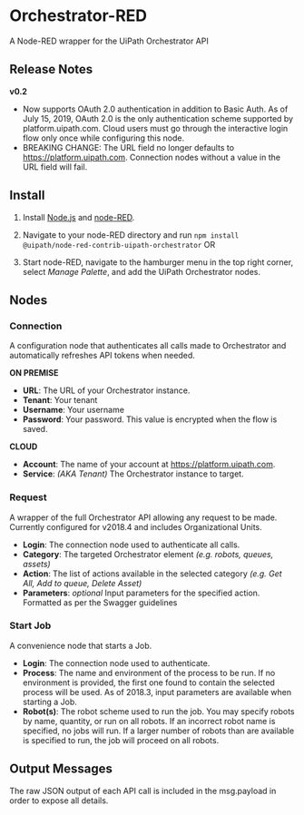 # Orchestrator-RED
A Node-RED wrapper for the UiPath Orchestrator API

## Release Notes

**v0.2**

- Now supports OAuth 2.0 authentication in addition to Basic Auth. As of July 15, 2019, OAuth 2.0 is the only authentication scheme supported by platform.uipath.com. Cloud users must go through the interactive login flow only once while configuring this node.
- BREAKING CHANGE: The URL field no longer defaults to https://platform.uipath.com. Connection nodes without a value in the URL field will fail.

## Install

1. Install [Node.js](https://nodejs.org/en/download/) and [node-RED](https://nodered.org/docs/getting-started/installation).

2. Navigate to your node-RED directory and run `npm install @uipath/node-red-contrib-uipath-orchestrator` OR

3. Start node-RED, navigate to the hamburger menu in the top right corner, select *Manage Palette*, and add the UiPath Orchestrator nodes.

## Nodes

### Connection

A configuration node that authenticates all calls made to Orchestrator and automatically refreshes API tokens when needed.

**ON PREMISE**

* **URL**: The URL of your Orchestrator instance.
* **Tenant**: Your tenant
* **Username**: Your username
* **Password**: Your password. This value is encrypted when the flow is saved.

**CLOUD**

* **Account**: The name of your account at https://platform.uipath.com.
* **Service**: *(AKA Tenant)* The Orchestrator instance to target.

### Request

A wrapper of the full Orchestrator API allowing any request to be made. Currently configured for v2018.4 and includes Organizational Units.

* **Login**: The connection node used to authenticate all calls.
* **Category**: The targeted Orchestrator element *(e.g. robots, queues, assets)*
* **Action**: The list of actions available in the selected category *(e.g. Get All, Add to queue, Delete Asset)*
* **Parameters**: *optional* Input parameters for the specified action. Formatted as per the Swagger guidelines

### Start Job

A convenience node that starts a Job.

* **Login**: The connection node used to authenticate.
* **Process**: The name and environment of the process to be run. If no environment is provided, the first one found to contain the selected process will be used. As of 2018.3, input parameters are available when starting a Job.
* **Robot(s)**: The robot scheme used to run the job. You may specify robots by name, quantity, or run on all robots. If an incorrect robot name is specified, no jobs will run. If a larger number of robots than are available is specified to run, the job will proceed on all robots.

## Output Messages

The raw JSON output of each API call is included in the msg.payload in order to expose all details.
